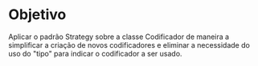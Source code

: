 # Objetivo

Aplicar o padrão Strategy sobre a classe Codificador de maneira a simplificar a criação de novos codificadores e eliminar a necessidade do uso do "tipo" para indicar o codificador a ser usado.
